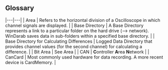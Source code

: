 ## Glossary

|---|---|
|  Area  |  Refers to the horizontal division of a Oscilloscope in which channel signals are displayed. | 
| Base Directory | A Base Directory represents a link to a particular folder on the hard drive (--> network). WinDarab saves data in sub-folders within a specified base directory. | 
| Base Directory for Calculating Differences | Logged Data Directory that provides channel values (for the second channel) for calculating a difference. | 
| Bit Area | See Area | 
| CAN | **C**ontroller **A**rea **N**etwork | 
| CanCard | Most commonly used hardware for data recording. A more recent device is CardMemory. | 